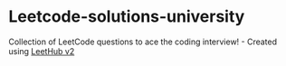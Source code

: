 # Leetcode-solutions-university
Collection of LeetCode questions to ace the coding interview! - Created using [LeetHub v2](https://github.com/arunbhardwaj/LeetHub-2.0)
